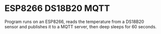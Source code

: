 # ESP8266 DS18B20 MQTT

Program runs on an ESP8266, reads the temperature from a DS18B20 sensor and publishes it to a MQTT server, then deep sleeps for 60 seconds.
